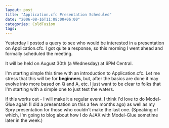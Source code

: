 ```yaml
---
layout: post
title: "Application.cfc Presentation Scheduled"
date: "2006-08-16T11:08:00+06:00"
categories: ColdFusion 
tags: 
---
```


Yesterday I posted a query to see who would be interested in a presentation on Application.cfc. I got quite a response, so this morning I went ahead and formally scheduled the meeting. 

It will be held on August 30th (a Wednesday) at 6PM Central. 

I'm starting simple this time with an introduction to Application.cfc. Let me stress that this will be for <b>beginners</b>, but, after the basics are done it may evolve into more based on Q and A, etc. I just want to be clear to folks that I'm starting with a simple one to just test the waters.

If this works out - I will make it a regular event. I think I'd love to do Model-Glue again (I did a presentation on this a few months ago) as well as my Spry presentation for those who couldn't make the last one. (Speaking of which, I'm going to blog about how I do AJAX with Model-Glue sometime later in the week.)